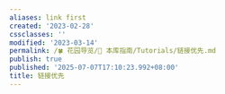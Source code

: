```yaml
---
aliases: link first
created: '2023-02-28'
cssclasses: ''
modified: '2023-03-14'
permalink: /🍀 花园导览/🧰 本库指南/Tutorials/链接优先.md
publish: true
published: '2025-07-07T17:10:23.992+08:00'
title: 链接优先
---
```

